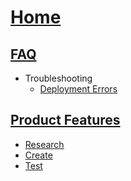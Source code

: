 # [Home](Welcome-to-the-TestMyThumbnails-Wiki!-👋)

## [FAQ](FAQ)
- Troubleshooting
  - [Deployment Errors](FAQ-Trouble-Shooting-Deployment-Errors)

## [Product Features](Product-Features)
- [Research](Product-Features-Research)
- [Create](Product-Features-Create)
- [Test](Product-Features-Test)
